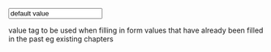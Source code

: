 <p><input name="message" type="text" value="default value"></p>

value tag to be used when filling in form values that have already been filled in the past eg existing chapters